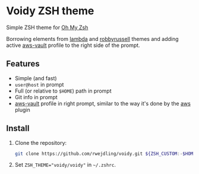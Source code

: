 # Voidy ZSH theme

Simple ZSH theme for [Oh My Zsh](https://ohmyz.sh/)

Borrowing elements from [lambda](https://github.com/ohmyzsh/ohmyzsh/blob/master/themes/lambda.zsh-theme) and [robbyrussell](https://github.com/ohmyzsh/ohmyzsh/blob/master/themes/robbyrussell.zsh-theme) themes and adding active [aws-vault](https://github.com/99designs/aws-vault) profile to the right side of the prompt.

## Features

- Simple (and fast)
- `user@host` in prompt
- Full (or relative to `$HOME`) path in prompt
- Git info in prompt
- [aws-vault](https://github.com/99designs/aws-vault) profile in right prompt, similar to the way it's done by the [aws](https://github.com/ohmyzsh/ohmyzsh/tree/master/plugins/aws) plugin

## Install

1. Clone the repository:

    ```zsh
    git clone https://github.com/rwejdling/voidy.git ${ZSH_CUSTOM:-$HOME/.oh-my-zsh/custom}/themes/voidy
    ```

2. Set `ZSH_THEME="voidy/voidy"` in `~/.zshrc`.
